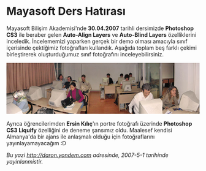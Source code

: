 # Mayasoft Ders Hatırası 

Mayasoft Bilişim Akademisi'nde **30.04.2007** tarihli dersimizde
**Photoshop CS3** ile beraber gelen **Auto-Align Layers** ve
**Auto-Blind Layers** özelliklerini inceledik. İncelememizi yaparken
gerçek bir demo olması amacıyla sınıf içerisinde çektiğimiz fotoğrafları
kullandık. Aşağıda toplam beş farklı çekimi birleştirerek oluşturduğumuz
sınıf fotoğrafını inceleyebilirsiniz.

![](media/Mayasoft_Ders_Hatirasi/01052007_2.jpg)

Ayrıca öğrencilerimden **Ersin Kılıç**'ın portre fotoğrafı üzerinde
**Photoshop CS3 Liquify** özelliğini de deneme şansımız oldu. Maalesef
kendisi Almanya'da bir ajans ile anlaşmalı olduğu için fotoğraflarını
yayınlayamayacağım :D


*Bu yazi http://daron.yondem.com adresinde, 2007-5-1 tarihinde yayinlanmistir.*